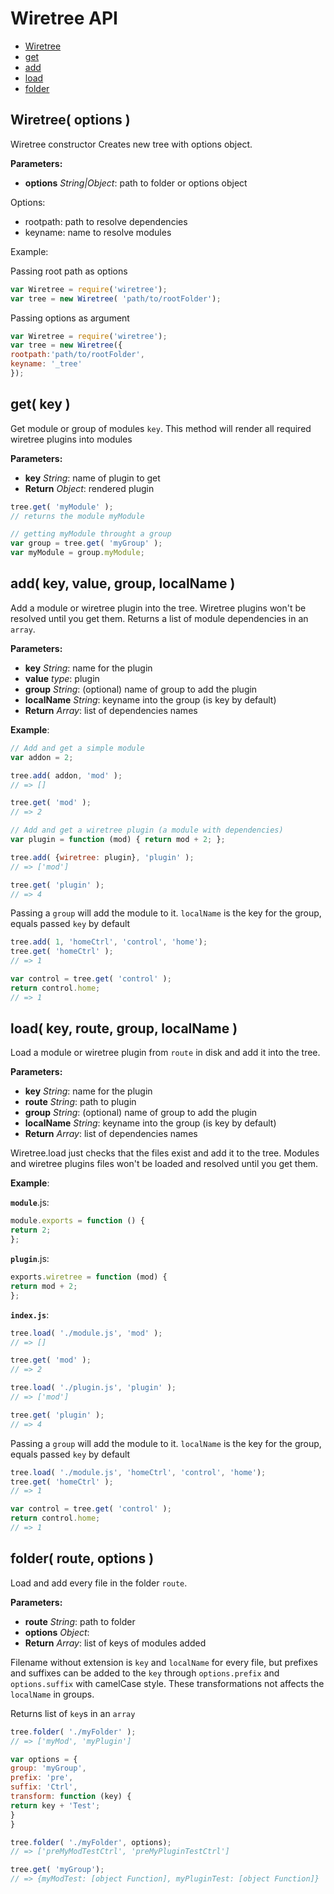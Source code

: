 Wiretree API
============


- [Wiretree](#Wiretree)
- [get](#get)
- [add](#add)
- [load](#load)
- [folder](#folder)

<a name="Wiretree"></a>
Wiretree( options )
------------------------------------------------------------

Wiretree constructor
Creates new tree with options object.

**Parameters:**

- **options** *String|Object*: path to folder or options object


Options:
- rootpath: path to resolve dependencies
- keyname: name to resolve modules

Example:

Passing root path as options
```javascript
var Wiretree = require('wiretree');
var tree = new Wiretree( 'path/to/rootFolder');
```

Passing options as argument

```javascript
var Wiretree = require('wiretree');
var tree = new Wiretree({
rootpath:'path/to/rootFolder',
keyname: '_tree'
});
```

<a name="get"></a>
get( key )
------------------------------------------------------------

Get module or group of modules `key`.
This method will render all required wiretree plugins into modules

**Parameters:**

- **key** *String*: name of plugin to get
- **Return** *Object*: rendered plugin


```javascript
tree.get( 'myModule' );
// returns the module myModule

// getting myModule throught a group
var group = tree.get( 'myGroup' );
var myModule = group.myModule;
```

<a name="add"></a>
add( key, value, group, localName )
------------------------------------------------------------

Add a module or wiretree plugin into the tree. Wiretree plugins won't be resolved until you get them.
Returns a list of module dependencies in an `array`.

**Parameters:**

- **key** *String*: name for the plugin
- **value** *type*: plugin
- **group** *String*: (optional) name of group to add the plugin
- **localName** *String*: keyname into the group (is key by default)
- **Return** *Array*: list of dependencies names


**Example**:

```javascript
// Add and get a simple module
var addon = 2;

tree.add( addon, 'mod' );
// => []

tree.get( 'mod' );
// => 2

// Add and get a wiretree plugin (a module with dependencies)
var plugin = function (mod) { return mod + 2; };

tree.add( {wiretree: plugin}, 'plugin' );
// => ['mod']

tree.get( 'plugin' );
// => 4
```

Passing a `group` will add the module to it. `localName` is the key for the group, equals passed `key` by default

```javascript
tree.add( 1, 'homeCtrl', 'control', 'home');
tree.get( 'homeCtrl' );
// => 1

var control = tree.get( 'control' );
return control.home;
// => 1
```

<a name="load"></a>
load( key, route, group, localName )
------------------------------------------------------------

Load a module or wiretree plugin from `route` in disk and add it into the tree.

**Parameters:**

- **key** *String*: name for the plugin
- **route** *String*: path to plugin
- **group** *String*: (optional) name of group to add the plugin
- **localName** *String*: keyname into the group (is key by default)
- **Return** *Array*: list of dependencies names


Wiretree.load just checks that the files exist and add it to the tree. Modules and wiretree plugins files won't be loaded and resolved until you get them.


**Example**:

**`module`**.js:
```javascript
module.exports = function () {
return 2;
};
```
**`plugin`**.js:
```javascript
exports.wiretree = function (mod) {
return mod + 2;
};
```

**`index.js`**:
```javascript
tree.load( './module.js', 'mod' );
// => []

tree.get( 'mod' );
// => 2

tree.load( './plugin.js', 'plugin' );
// => ['mod']

tree.get( 'plugin' );
// => 4
```

Passing a `group` will add the module to it. `localName` is the key for the group, equals passed `key` by default

```javascript
tree.load( './module.js', 'homeCtrl', 'control', 'home');
tree.get( 'homeCtrl' );
// => 1

var control = tree.get( 'control' );
return control.home;
// => 1
```

<a name="folder"></a>
folder( route, options )
------------------------------------------------------------

Load and add every file in the folder `route`.

**Parameters:**

- **route** *String*: path to folder
- **options** *Object*: 
- **Return** *Array*: list of keys of modules added


Filename without extension is `key` and `localName` for every file, but prefixes and suffixes can be
added to the `key` through `options.prefix` and `options.suffix` with camelCase style. These transformations
not affects the `localName` in groups.

Returns list of `key`s in an `array`

```javascript
tree.folder( './myFolder' );
// => ['myMod', 'myPlugin']

var options = {
group: 'myGroup',
prefix: 'pre',
suffix: 'Ctrl',
transform: function (key) {
return key + 'Test';
}
}

tree.folder( './myFolder', options);
// => ['preMyModTestCtrl', 'preMyPluginTestCtrl']

tree.get( 'myGroup');
// => {myModTest: [object Function], myPluginTest: [object Function]}
```


